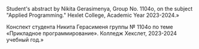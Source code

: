 Student's abstract by Nikita Gerasimenya, Group No. 1104o, on the subject "Applied Programming." 
Hexlet College, Academic Year 2023-2024.»

Конспект студента Никита Герасименя группы № 1104о по теме «Прикладное программирование».
Колледж Хекслет, 2023-2024 учебный год.»